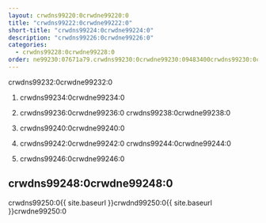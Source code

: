 ```yaml
---
layout: crwdns99220:0crwdne99220:0
title: "crwdns99222:0crwdne99222:0"
short-title: "crwdns99224:0crwdne99224:0"
description: "crwdns99226:0crwdne99226:0"
categories:
  - crwdns99228:0crwdne99228:0
order: ne99230:07671a79.crwdns99230:0crwdne99230:09483400crwdns99230:0crwdne99230:0
---
```

crwdns99232:0crwdne99232:0

1. crwdns99234:0crwdne99234:0

2. crwdns99236:0crwdne99236:0 crwdns99238:0crwdne99238:0

3. crwdns99240:0crwdne99240:0

4. crwdns99242:0crwdne99242:0 crwdns99244:0crwdne99244:0

5. crwdns99246:0crwdne99246:0

## crwdns99248:0crwdne99248:0

crwdns99250:0{{ site.baseurl }}crwdnd99250:0{{ site.baseurl }}crwdne99250:0